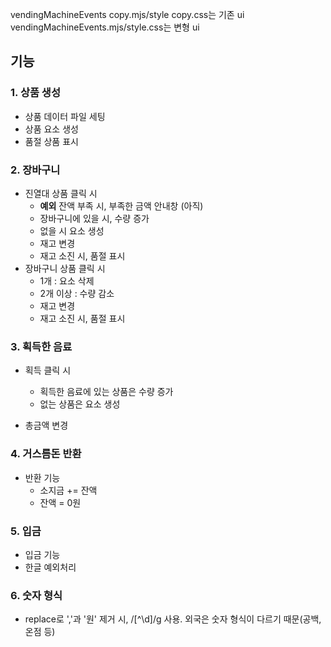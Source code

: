 vendingMachineEvents copy.mjs/style copy.css는 기존 ui
vendingMachineEvents.mjs/style.css는 변형 ui

## 기능

### 1. 상품 생성

- 상품 데이터 파일 세팅
- 상품 요소 생성
- 품절 상품 표시

### 2. 장바구니

- 진열대 상품 클릭 시
  - **예외** 잔액 부족 시, 부족한 금액 안내창 (아직)
  - 장바구니에 있을 시, 수량 증가
  - 없을 시 요소 생성
  - 재고 변경
  - 재고 소진 시, 품절 표시
- 장바구니 상품 클릭 시
  - 1개 : 요소 삭제
  - 2개 이상 : 수량 감소
  - 재고 변경
  - 재고 소진 시, 품절 표시

### 3. 획득한 음료

- 획득 클릭 시

  - 획득한 음료에 있는 상품은 수량 증가
  - 없는 상품은 요소 생성

- 총금액 변경

### 4. 거스름돈 반환
- 반환 기능
  - 소지금 += 잔액
  - 잔액 = 0원

### 5. 입금
- 입금 기능
- 한글 예외처리

### 6. 숫자 형식
- replace로 ','과 '원' 제거 시, /[^\d]/g 사용. 외국은 숫자 형식이 다르기 때문(공백, 온점 등)
